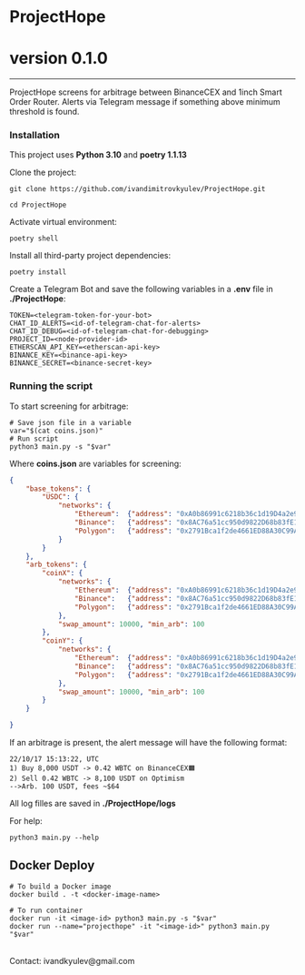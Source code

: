 ProjectHope
===================
# version 0.1.0

---------------------------------------------------------------------------------------

ProjectHope screens for arbitrage between BinanceCEX and 1inch Smart Order Router. Alerts via Telegram message if something above minimum threshold is found.


### Installation

This project uses **Python 3.10** and **poetry 1.1.13**

Clone the project:
```shell
git clone https://github.com/ivandimitrovkyulev/ProjectHope.git

cd ProjectHope
```

Activate virtual environment:

```shell
poetry shell
```

Install all third-party project dependencies:
```shell
poetry install
```

Create a Telegram Bot and save the following variables in a **.env** file in **./ProjectHope**:
```dotenv
TOKEN=<telegram-token-for-your-bot>
CHAT_ID_ALERTS=<id-of-telegram-chat-for-alerts>
CHAT_ID_DEBUG=<id-of-telegram-chat-for-debugging>
PROJECT_ID=<node-provider-id>
ETHERSCAN_API_KEY=<etherscan-api-key>
BINANCE_KEY=<binance-api-key>
BINANCE_SECRET=<binance-secret-key>
```

### Running the script

To start screening for arbitrage:
```shell
# Save json file in a variable
var="$(cat coins.json)"
# Run script
python3 main.py -s "$var"
```

Where **coins.json** are variables for screening:
```json
{
    "base_tokens": {
        "USDC": {
            "networks": {
                "Ethereum":  {"address": "0xA0b86991c6218b36c1d19D4a2e9Eb0cE3606eB48", "decimals": 6},
                "Binance":   {"address": "0x8AC76a51cc950d9822D68b83fE1Ad97B32Cd580d", "decimals": 18},
                "Polygon":   {"address": "0x2791Bca1f2de4661ED88A30C99A7a9449Aa84174", "decimals": 6},
            }
        }
    },
    "arb_tokens": {
        "coinX": {
            "networks": {
                "Ethereum":  {"address": "0xA0b86991c6218b36c1d19D4a2e9Eb0cE3606eB48", "decimals": 18},
                "Binance":   {"address": "0x8AC76a51cc950d9822D68b83fE1Ad97B32Cd580d", "decimals": 18},
                "Polygon":   {"address": "0x2791Bca1f2de4661ED88A30C99A7a9449Aa84174", "decimals": 18},
            },
            "swap_amount": 10000, "min_arb": 100
        },
        "coinY": {
            "networks": {
                "Ethereum":  {"address": "0xA0b86991c6218b36c1d19D4a2e9Eb0cE3606eB48", "decimals": 18},
                "Binance":   {"address": "0x8AC76a51cc950d9822D68b83fE1Ad97B32Cd580d", "decimals": 18},
                "Polygon":   {"address": "0x2791Bca1f2de4661ED88A30C99A7a9449Aa84174", "decimals": 18},
            },
            "swap_amount": 10000, "min_arb": 100
        }
    }

}
```

If an arbitrage is present, the alert message will have the following format:
```text
22/10/17 15:13:22, UTC
1) Buy 8,000 USDT -> 0.42 WBTC on BinanceCEX🟧
2) Sell 0.42 WBTC -> 8,100 USDT on Optimism
-->Arb. 100 USDT, fees ~$64
```

All log filles are saved in **./ProjectHope/logs**

For help:
```shell
python3 main.py --help
```


## Docker Deploy ##

```shell
# To build a Docker image
docker build . -t <docker-image-name>

# To run container
docker run -it <image-id> python3 main.py -s "$var"
docker run --name="projecthope" -it "<image-id>" python3 main.py "$var"
```

<br>
Contact: ivandkyulev@gmail.com